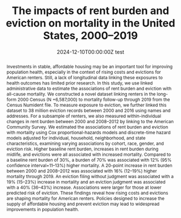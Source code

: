 ---
abstract: Investments in stable, affordable housing may be an important tool for improving population health, especially in the context of rising costs and evictions for American renters. Still, a lack of longitudinal data linking these exposures to health outcomes has limited prior research. In this study, we use linked administrative data to estimate the associations of rent burden and eviction with all-cause mortality. We constructed a novel dataset linking renters in the long-form 2000 Census (N =6,587,000) to mortality follow-up through 2019 from the Census Numident file. To measure exposure to eviction, we further linked this dataset to 38 million eviction records between 2000 and 2016 using names and addresses. For a subsample of renters, we also measured within-individual changes in rent burden between 2000 and 2008–2012 by linking to the American Community Survey. We estimated the associations of rent burden and eviction with mortality using Cox proportional-hazards models and discrete-time hazard models adjusted for individual, household, neighborhood, and state characteristics, examining varying associations by cohort, race, gender, and eviction risk. Higher baseline rent burden, increases in rent burden during midlife, and evictions were all associated with increased mortality. Compared to a baseline rent burden of 30%, a burden of 70% was associated with 12% (95% confidence interval=11–13%) higher mortality. A 20-point increase in rent burden between 2000 and 2008–2012 was associated with 16% (12–19%) higher mortality through 2019. An eviction filing without judgment was associated with a 19% (15–23%) increase in mortality and an eviction judgment was associated with a 40% (36–43%) increase. Associations were larger for those at lower predicted risk of eviction. These findings reveal how rising costs and evictions are shaping mortality for American renters. Policies designed to increase the supply of affordable housing and prevent eviction may lead to widespread improvements in population health. 
authors:
- admin
- Carl Gershenson
- Sonya Porter
- Danielle Sandler
- Matthew Desmond
date: "2024-12-10T00:00:00Z test"
doi: ""
featured: false
image:
  focal_point: ""
  preview_only: false
projects: []
publication: '*Social Science & Medicine*'
publication_short: ""
publication_types:
- "2"
publishDate: "2023-09-10T00:00:00Z"
summary: _Published in **Social Science & Medicine**._ 
tags:
title: 'The impacts of rent burden and eviction on mortality in the United States, 2000–2019'
url_code: ""
url_dataset: ""
url_pdf: "media/Graetz_2023_SSM.pdf"
url_poster: ""
url_project: ""
url_slides: ""
url_source: ""
url_video: ""
---
